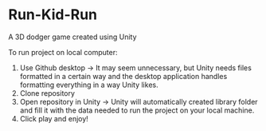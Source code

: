 # Run-Kid-Run
A 3D dodger game created using Unity

To run project on local computer:

1. Use Github desktop -> It may seem unnecessary, but Unity needs files formatted in a certain way and the desktop application handles
formatting everything in a way Unity likes.
2. Clone repository
3. Open repository in Unity -> Unity will automatically created library folder and fill it with the data needed to run the project on
your local machine. 
4. Click play and enjoy!
